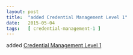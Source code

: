 ```yaml
---
layout: post
title:  "added Credential Management Level 1"
date:   2015-05-04
tags:   [ credential-management-1 ]
---
```


added [Credential Management Level 1](/spec/credential-management-1)

